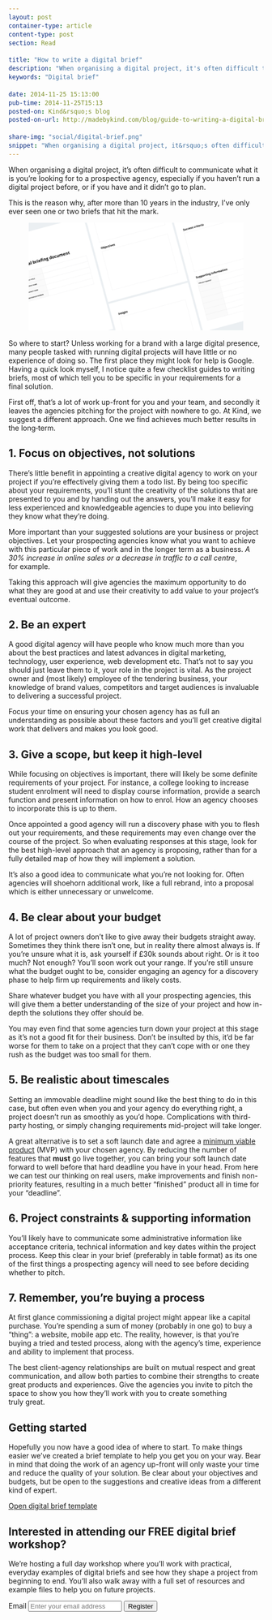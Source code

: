 ```yaml
---
layout: post
container-type: article
content-type: post
section: Read

title: "How to write a digital brief"
description: "When organising a digital project, it's often difficult to communicate what it is you're looking for to a prospective agency, especially if you haven't run a digital project before, or if you have and it didn't go to plan."
keywords: "Digital brief"

date: 2014-11-25 15:13:00
pub-time: 2014-11-25T15:13
posted-on: Kind&rsquo;s blog
posted-on-url: http://madebykind.com/blog/guide-to-writing-a-digital-brief/

share-img: "social/digital-brief.png"
snippet: "When organising a digital project, it&rsquo;s often difficult to communicate what it is you&rsquo;re looking for to a prospective agency, especially if you haven&rsquo;t run a digital project before, or if you have and it didn&rsquo;t go to plan."
---
```


When organising a digital project, it&rsquo;s often difficult to communicate what it is you&rsquo;re looking for to a prospective agency, especially if you haven&rsquo;t run a digital project before, or if you have and it didn&rsquo;t go to plan.

This is the reason why, after more than 10 years in the industry, I&rsquo;ve only ever seen one or two briefs that hit the&nbsp;mark.

<figure class="figure--full">
    <img src="/static/images/social/digital-brief.png" alt="How to write a digital brief" class="media__item">
</figure>

So where to start? Unless working for a brand with a large digital presence, many people tasked with running digital projects will have little or no experience of doing so. The first place they might look for help is Google. Having a quick look myself, I notice quite a few checklist guides to writing briefs, most of which tell you to be specific in your requirements for a final&nbsp;solution.

First off, that&rsquo;s a lot of work up-front for you and your team, and secondly it leaves the agencies pitching for the project with nowhere to go. At Kind, we suggest a different approach. One we find achieves much better results in the&nbsp;long&#8209;term.


## 1. Focus on objectives, not solutions
There&rsquo;s little benefit in appointing a creative digital agency to work on your project if you&rsquo;re effectively giving them a todo list. By being too specific about your requirements, you&rsquo;ll stunt the creativity of the solutions that are presented to you and by handing out the answers, you&rsquo;ll make it easy for less experienced and knowledgeable agencies to dupe you into believing they know what they&rsquo;re&nbsp;doing.

More important than your suggested solutions are your business or project objectives. Let your prospecting agencies know what you want to achieve with this particular piece of work and in the longer term as a business. *A 30% increase in online sales or a decrease in traffic to a call centre*, for&nbsp;example.

Taking this approach will give agencies the maximum opportunity to do what they are good at and use their creativity to add value to your project&rsquo;s eventual&nbsp;outcome.

## 2. Be an expert
A good digital agency will have people who know much more than you about the best practices and latest advances in digital marketing, technology, user experience, web development etc. That&rsquo;s not to say you should just leave them to it, your role in the project is vital. As the project owner and (most likely) employee of the tendering business, your knowledge of brand values, competitors and target audiences is invaluable to delivering a successful&nbsp;project.

Focus your time on ensuring your chosen agency has as full an understanding as possible about these factors and you&rsquo;ll get creative digital work that delivers and makes you look&nbsp;good.

## 3. Give a scope, but keep it high-level
While focusing on objectives is important, there will likely be some definite requirements of your project. For instance, a college looking to increase student enrolment will need to display course information, provide a search function and present information on how to enrol. How an agency chooses to incorporate this is up to&nbsp;them.

Once appointed a good agency will run a discovery phase with you to flesh out your requirements, and these requirements may even change over the course of the project. So when evaluating responses at this stage, look for the best high-level approach that an agency is proposing, rather than for a fully detailed map of how they will implement a&nbsp;solution.

It&rsquo;s also a good idea to communicate what you&rsquo;re not looking for. Often agencies will shoehorn additional work, like a full rebrand, into a proposal which is either unnecessary or&nbsp;unwelcome.

## 4. Be clear about your budget
A lot of project owners don&rsquo;t like to give away their budgets straight away. Sometimes they think there isn&rsquo;t one, but in reality there almost always is. If you&rsquo;re unsure what it is, ask yourself if £30k sounds about right. Or is it too much? Not enough? You&rsquo;ll soon work out your range. If you&rsquo;re still unsure what the budget ought to be, consider engaging an agency for a discovery phase to help firm up requirements and likely&nbsp;costs.

Share whatever budget you have with all your prospecting agencies, this will give them a better understanding of the size of your project and how in-depth the solutions they offer should&nbsp;be.

You may even find that some agencies turn down your project at this stage as it&rsquo;s not a good fit for their business. Don&rsquo;t be insulted by this, it&rsquo;d be far worse for them to take on a project that they can&rsquo;t cope with or one they rush as the budget was too small for&nbsp;them.

## 5. Be realistic about timescales
Setting an immovable deadline might sound like the best thing to do in this case, but often even when you and your agency do everything right, a project doesn&rsquo;t run as smoothly as you&rsquo;d hope. Complications with third-party hosting, or simply changing requirements mid-project will take&nbsp;longer.

A great alternative is to set a soft launch date and agree a [minimum viable product](http://www.techopedia.com/definition/27809/minimum-viable-product-mvp) (MVP) with your chosen agency. By reducing the number of features that **must** go live together, you can bring your soft launch date forward to well before that hard deadline you have in your head. From here we can test our thinking on real users, make improvements and finish non-priority features, resulting in a much better &ldquo;finished&rdquo; product all in time for your&nbsp;&ldquo;deadline&rdquo;.

## 6. Project constraints &amp; supporting&nbsp;information
You&rsquo;ll likely have to communicate some administrative information like acceptance criteria, technical information and key dates within the project process. Keep this clear in your brief (preferably in table format) as its one of the first things a prospecting agency will need to see before deciding whether to&nbsp;pitch.

## 7. Remember, you&rsquo;re buying a process

At first glance commissioning a digital project might appear like a capital purchase. You&rsquo;re spending a sum of money (probably in one go) to buy a &ldquo;thing&rdquo;: a website, mobile app etc. The reality, however, is that you&rsquo;re buying a tried and tested process, along with the agency&rsquo;s time, experience and ability to implement that&nbsp;process.

The best client-agency relationships are built on mutual respect and great communication, and allow both parties to combine their strengths to create great products and experiences. Give the agencies you invite to pitch the space to show you how they&rsquo;ll work with you to create something truly&nbsp;great.

## Getting started

Hopefully you now have a good idea of where to start. To make things easier we&rsquo;ve created a brief template to help you get you on your way. Bear in mind that doing the work of an agency up-front will only waste your time and reduce the quality of your solution. Be clear about your objectives and budgets, but be open to the suggestions and creative ideas from a different kind of&nbsp;expert.

<a href="http://madebykind.com/media/blog/digital-briefing-document.pdf" onclick="_gaq.push(['_trackEvent', 'Downloads', 'Downloaded', 'Digital Brief Template'])" class="btn">Open digital brief&nbsp;template</a>

## Interested in attending our FREE digital brief workshop?

We&rsquo;re hosting a full day workshop where you&rsquo;ll work with practical, everyday examples of digital briefs and see how they shape a project from beginning to end. You&rsquo;ll also walk away with a full set of resources and example files to help you on future&nbsp;projects.

<form action="http://madebykind.createsend.com/t/t/s/dhxiy/" method="post" class="" data-cm-ajax>
    <label for="fieldEmail" class="control__label s--hidden">Email</label>
    <input type="email" id="fieldEmail" name="cm-dhxiy-dhxiy" class="control__field" required placeholder="Enter your email address" autocorrect="off" autocapitalize="off" />
    <input type="submit" class="btn" value="Register" data-track data-track-href="/digital-brief/workshop/signup">
</form>

